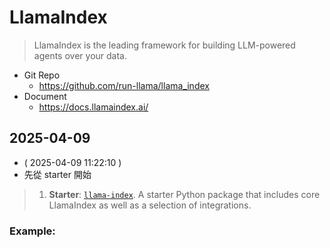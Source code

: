 # LlamaIndex

> LlamaIndex is the leading framework for building LLM-powered agents over your data.

- Git Repo
  - https://github.com/run-llama/llama_index
- Document
  - https://docs.llamaindex.ai/

## 2025-04-09

- ( 2025-04-09 11:22:10 )
- 先從 starter 開始

> 1.  **Starter**: [`llama-index`](https://pypi.org/project/llama-index/). A starter Python package that includes core LlamaIndex as well as a selection of integrations.

### Example:

